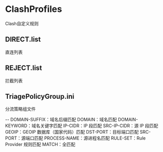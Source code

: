 # ClashProfiles
Clash自定义规则
## DIRECT.list
直连列表
## REJECT.list
拦截列表
## TriagePolicyGroup.ini
分流策略组文件

--
DOMAIN-SUFFIX：域名后缀匹配
DOMAIN：域名匹配
DOMAIN-KEYWORD：域名关键字匹配
IP-CIDR：IP 段匹配
SRC-IP-CIDR：源 IP 段匹配
GEOIP：GEOIP 数据库（国家代码）匹配
DST-PORT：目标端口匹配
SRC-PORT：源端口匹配
PROCESS-NAME：源进程名匹配
RULE-SET：Rule Provider 规则匹配
MATCH：全匹配
